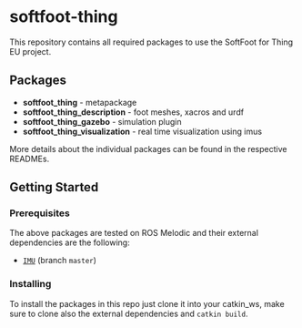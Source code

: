 # softfoot-thing

This repository contains all required packages to use the SoftFoot for Thing EU project.

## Packages

* **softfoot_thing** - metapackage
* **softfoot_thing_description** - foot meshes, xacros and urdf
* **softfoot_thing_gazebo** - simulation plugin
* **softfoot_thing_visualization** - real time visualization using imus

More details about the individual packages can be found in the respective READMEs.

## Getting Started

### Prerequisites

The above packages are tested on ROS Melodic and their external dependencies are the following:

* [`IMU`](https://github.com/NMMI/IMU) (branch `master`)

### Installing

To install the packages in this repo just clone it into your catkin_ws, make sure to clone also the external dependencies and `catkin build`.
